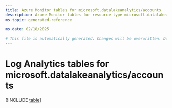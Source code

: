 ```yaml
---
title: Azure Monitor tables for microsoft.datalakeanalytics/accounts
description: Azure Monitor tables for resource type microsoft.datalakeanalytics/accounts
ms.topic: generated-reference
   
ms.date: 02/18/2025

# This file is automatically generated. Changes will be overwritten. Do not change this file directly.
---
```


# Log Analytics tables for microsoft.datalakeanalytics/accounts  

[!INCLUDE [table](~/reusable-content/ce-skilling/azure/includes/azure-monitor/reference/tables/microsoft-datalakeanalytics_accounts-include.md)]

